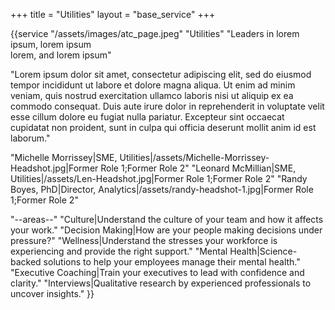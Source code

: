 +++
title = "Utilities"
layout = "base_service"
+++

{{service 
"/assets/images/atc_page.jpeg"
"Utilities" 
"Leaders in lorem ipsum, lorem ipsum <br> lorem, and lorem ipsum"

"Lorem ipsum dolor sit amet, consectetur adipiscing elit, sed do eiusmod tempor incididunt ut labore et dolore magna aliqua. Ut enim ad minim veniam, quis nostrud exercitation ullamco laboris nisi ut aliquip ex ea commodo consequat. Duis aute irure dolor in reprehenderit in voluptate velit esse cillum dolore eu fugiat nulla pariatur. Excepteur sint occaecat cupidatat non proident, sunt in culpa qui officia deserunt mollit anim id est laborum."

"Michelle Morrissey|SME, Utilities|/assets/Michelle-Morrissey-Headshot.jpg|Former Role 1;Former Role 2"
"Leonard McMillian|SME, Utilities|/assets/Len-Headshot.jpg|Former Role 1;Former Role 2"
"Randy Boyes, PhD|Director, Analytics|/assets/randy-headshot-1.jpg|Former Role 1;Former Role 2"

"--areas--"
"Culture|Understand the culture of your team and how it affects your work."
"Decision Making|How are your people making decisions under pressure?"
"Wellness|Understand the stresses your workforce is experiencing and provide the right support."
"Mental Health|Science-backed solutions to help your employees manage their mental health."
"Executive Coaching|Train your executives to lead with confidence and clarity."
"Interviews|Qualitative research by experienced professionals to uncover insights."
}}
